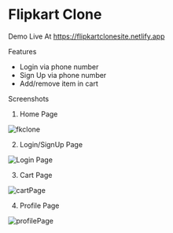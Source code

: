 # Flipkart Clone
Demo Live At https://flipkartclonesite.netlify.app

Features
- Login via phone number
- Sign Up via phone number
- Add/remove item in cart

Screenshots

1. Home Page

![fkclone](https://github.com/ansarianas23/flipkartclone/assets/111463267/93a14fc9-0e12-4990-bba7-3f13cb8ec126)

2. Login/SignUp Page

![Login Page](https://github.com/ansarianas23/flipkartclone/assets/111463267/1ecfaf06-ce74-46a9-88f4-8b39d65cdd4c)

3. Cart Page

![cartPage](https://github.com/ansarianas23/flipkartclone/assets/111463267/379383c0-affc-45a2-862d-aee720aa9f71)

4. Profile Page

![profilePage](https://github.com/ansarianas23/flipkartclone/assets/111463267/414e2811-322b-43a2-9f0e-1bb9e2692900)

